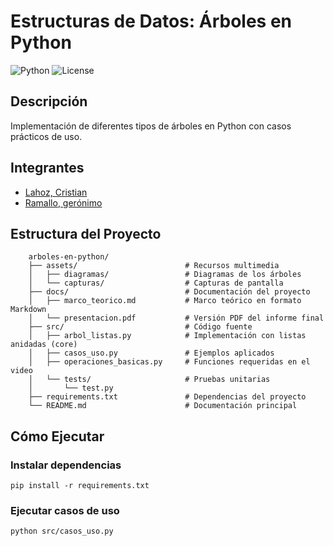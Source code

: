 # Estructuras de Datos: Árboles en Python

![Python](https://img.shields.io/badge/python-3.11+-blue.svg) ![License](https://img.shields.io/badge/license-MIT-green.svg)

## Descripción

Implementación de diferentes tipos de árboles en Python con casos prácticos de uso.

## Integrantes

- [Lahoz, Cristian](mailto:lahozcristian@gmail.com)
- [Ramallo, gerónimo](mailto:ramallogeronimo00@gmail.com)

## Estructura del Proyecto

```plaitext
    arboles-en-python/
    ├── assets/                        # Recursos multimedia
    │   ├── diagramas/                 # Diagramas de los árboles
    │   └── capturas/                  # Capturas de pantalla
    ├── docs/                          # Documentación del proyecto
    │   ├── marco_teorico.md           # Marco teórico en formato Markdown
    │   └── presentacion.pdf           # Versión PDF del informe final
    ├── src/                           # Código fuente
    │   ├── arbol_listas.py            # Implementación con listas anidadas (core)
    │   ├── casos_uso.py               # Ejemplos aplicados
    │   ├── operaciones_basicas.py     # Funciones requeridas en el video
    │   └── tests/                     # Pruebas unitarias
    │       └── test.py
    ├── requirements.txt               # Dependencias del proyecto
    └── README.md                      # Documentación principal
```

## Cómo Ejecutar

### Instalar dependencias

`pip install -r requirements.txt`

### Ejecutar casos de uso

`python src/casos_uso.py`
